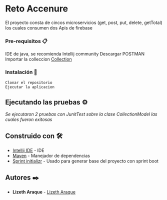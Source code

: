 # Reto Accenure

El proyecto consta de cincos microservicios (get, post, put, delete, getTotal) los cuales consumen dos Apis de firebase


### Pre-requisitos 📋


IDE de java, se recomienda Intellij community 
Descargar POSTMAN 
Importar la colleccion [Collection](https://drive.google.com/drive/folders/1kijP9f6EHUZXZ_2eHSxwZdjBiAr0oojb?usp=sharing)


### Instalación 🔧

```
Clonar el repositorio
Ejecutar la aplicacion
```

## Ejecutando las pruebas ⚙️

_Se ejecutaron 2 pruebas con JunitTest sobre la clase CollectionModel las cuales fueron exitosas_


## Construido con 🛠️


* [Intellij IDE](https://www.jetbrains.com/es-es/idea/download/#section=windows) - IDE
* [Maven](https://maven.apache.org/) - Manejador de dependencias
* [Sprint initializr](https://start.spring.io/) - Usado para generar base del proyecto con sprint boot



## Autores ✒️

* **Lizeth Araque** -  [Lizeth Araque](https://start.spring.io/)
